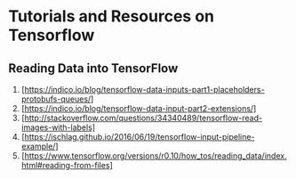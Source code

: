 # Tutorials and Resources on Tensorflow



## Reading Data into TensorFlow

1. [https://indico.io/blog/tensorflow-data-inputs-part1-placeholders-protobufs-queues/]
2. [https://indico.io/blog/tensorflow-data-input-part2-extensions/]
3. [http://stackoverflow.com/questions/34340489/tensorflow-read-images-with-labels]
4. [https://ischlag.github.io/2016/06/19/tensorflow-input-pipeline-example/]
5. [https://www.tensorflow.org/versions/r0.10/how_tos/reading_data/index.html#reading-from-files]
